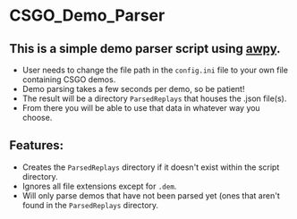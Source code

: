 # CSGO_Demo_Parser

## This is a simple demo parser script using [awpy](https://github.com/pnxenopoulos/awpy).
- User needs to change the file path in the `config.ini` file to your own file containing CSGO demos.
- Demo parsing takes a few seconds per demo, so be patient!
- The result will be a directory `ParsedReplays` that houses the .json file(s).
- From there you will be able to use that data in whatever way you choose.
  
## Features:
- Creates the `ParsedReplays` directory if it doesn't exist within the script directory.
- Ignores all file extensions except for `.dem`.
- Will only parse demos that have not been parsed yet (ones that aren't found in the `ParsedReplays` directory.

